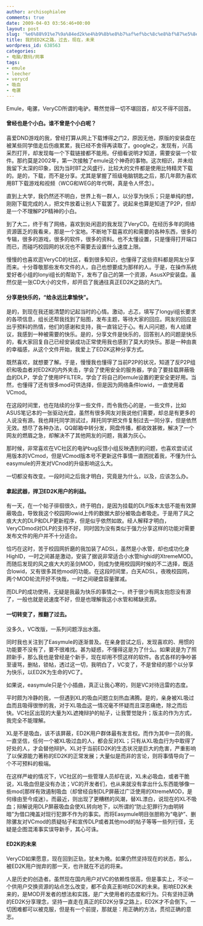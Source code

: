 ```yaml
---
author: archisophialee
comments: true
date: 2009-04-03 03:56:46+00:00
layout: post
slug: '%e6%88%91%e7%9a%84ed2k%e4%b9%8b%e8%b7%af%ef%bc%8c%e8%bf%87%e5%8e%bb%ef%bc%8c%e7%8e%b0%e5%9c%a8%ef%bc%8c%e6%9c%aa%e6%9d%a5'
title: 我的ED2K之路，过去，现在，未来
wordpress_id: 638563
categories:
- 电脑/数码/网事
tags:
- emule
- leecher
- verycd
- 吸血
- 电骡
---
```


Emule，电骡，VeryCD所谓的电驴。蓦然觉得一切不堪回首，却又不得不回首。


#### 曾经也是个小白。谁不曾是个小白呢？


喜爱DND游戏的我，曾经打算从网上下载博得之门2，原因无他，原版的安装盘在被某些同学借走后伤痕累累，我已经不舍得再读取了。google之，发现有，兴高采烈打开，却发现每一个下载链接都不能用。仔细看说明才知道，需要安装一个软件。那约莫是2002年，第一次接触了emule这个神奇的事物。这次相识，并未给我留下太深的印象，因为当时BT之风盛行，比较大的文件都是使用比特精灵下载的。是的，下载，而不是分享。尤其是掌握了班级电脑钥匙之后，那几年颇为喜欢用BT下载游戏和视频（WCG和WEG的年代啊，真是令人怀念）。

直到上大学，我仍然还不明白，世界上有一群人，以分享为快乐；只是单纯的想，刚刚下载完成的人，把文件放着让别人下载罢了。说起来也算是知道了P2P，但却是一个不理解P2P精神的小白。

到了大二，终于有了网络，喜欢到处闲逛的我发现了VeryCD。在经历多年的网络资源匮乏的我看来，那是一个宝地。不断地下载喜欢的和需要的各种东西，很多的专辑，很多的游戏，很多的软件，很多的资料。也不太懂设置，只是懂得打开端口而已，而碰巧校园网的状况也不需要去设置什么速度上限。

慢慢的也喜欢逛VeryCD的社区，看到很多知识，也懂得了这些资料都是网友分享而来。十分尊敬那些发布文件的人，自己也想要成为那样的人。于是，在操作系统爱好者小组的lonyi组长的帮助下，发布了自己的第一个资源，AsusXP安装盘。虽然仅是一张CD大小的文件，却开启了我通往真正ED2K之路的大门。


#### 分享是快乐的，“给永远比拿愉快”。


是的，到现在我还能清楚的记起当时的心情。激动，忐忑，填写了longyi组长要求的各项信息，组长还帮我找到了贴图，发布主题，等待大家的回应。网友的回应是出乎预料的热情，他们的感谢和支持，我一直铭记于心。有人问问题，有人给建议，我感到一种被需要的快乐。是的，分享文件是快乐的，回答别人的问题是快乐的，看大家回复自己已经安装成功正常使用我也感到了莫大的快乐。那是一种由衷的幸福感，从这个文件开始，我爱上了ED2K这种分享方式。

既然喜欢，就想要了解。于是，慢慢我也懂得了当前P2P的状况，知道了反P2P组织和吸血者对ED2K的内外夹击，学会了使用安全的服务器，学会了要挂载屏蔽吸血的DLP，学会了使用IPFILTER，学会了将自己的emule设置的更安全更好用。当然，也懂得了还有很多mod可供选择，但是因为网络条件lowid，一直使用着VCmod。

在这段时间里，也在陆续的分享一些文件，而令我伤心的是，一些文件，比如ASUS笔记本的一张驱动光盘，虽然有很多网友对我说他们需要，却总是有更多的人说没有源。我也拜托同学测试过，拜托同学把文件复制过去一同分享，但是依然无效。想尽了各种办法，QQ邮箱中转分发，网盘传播，都收效甚微，解决了一个网友的燃眉之急，却解决不了其他网友的问题，我甚为灰心。

那时候，非常喜欢在VC社区的电驴bug反馈小组反映遇到的问题，也喜欢尝试试用版本的VCmod，但是VCmod版本号不更新这件事情一直困扰着我，不懂为什么easymule的开发对VCnod的升级影响这么大。

一切都没有改变。一段时间之后我才明白，究竟是为什么，以及，应该怎么办。


#### 拿起武器，捍卫ED2K用户的利益。


有一天，在一个帖子徘徊很久，终于明白，是因为挂载的DLP版本太低不能有效屏蔽吸血，导致我这个校园网lowid上传的数据大部分被吸血者吸走。于是用了风之痕大大的DLP和DLP更新程序，但是似乎依然如故。经人解释才明白，VeryCDmod对DLP的支持不好，同时因为没有类似于强力分享这样的功能对需要发布文件的用户并不十分适合。

恰巧在这时，苦于校园网折磨的我加装了ADSL，虽然是小水管，却也成功化身HighID，一时之间甚是激动，安装了据说非常适合小水管highid的XtremeMOD。而随后发现的风之痕大大的圣剑MOD，则成为使用校园网时候的不二选择，既适合lowid，又有很多其他mod的功能。在这段时间里，白天ADSL，夜晚校园网，两个MOD轮流开好不快哉，一时之间硬盘容量骤减。

而DLP的成功使用，无疑是我最为快乐的事情之一。终于很少有网友抱怨没有源了，一般也就是说速度不好，但是也理解我这小水管和稀缺资源。


#### 一切转变了，推翻了过去。


<!-- more --> 没多久，VC改版，一系列问题浮出水面。

同时我也关注到了Easymule的逐渐普及。在亲身尝试之后，发现喜欢的、用惯的功能要不没有了，要不很难找。甚为疑惑，不懂得这是为了什么。如果说是为了照顾新手，那么我也是曾经是个新手，现在却用不惯这样的软件。各式各样的争吵甚至谩骂，删帖，锁帖，透过这一切，我明白了，VC变了，不是曾经的那个以分享为快乐，以ED2K为生命的VC了。

如果说，easymule只是个小插曲，真正让我心寒的，则是VC对待迅雷的态度。

平时颇为冷静的我，一但遇到XL的吸血问题立刻热血沸腾。是的，亲身被XL吸过血而且吸得很惨的我，对于XL吸血这一情况毫不怀疑而且深恶痛绝，除之而后快。VC社区出现的大量为XL遮掩辩护的帖子，让我警觉陡升；版主的作为方式，我完全不能理解。

XL是不是吸血，该不该屏蔽，ED2K用户群体最有发言权。而作为其中一员的我，一直坚信，任何一个被XL吸过血的人，都会反对XL；只有从XL吸血行为中取得了好处的人，才会替他辩护。XL对于当前ED2K的生态状况是巨大的危害，严重影响了以保源能力著称的ED2K的正常发展；大量似是而非的言论，则将事情导向了一个不可预料的极端。

在这样严峻的情况下，VC社区的一些管理人员却在说，XL未必吸血，或者干脆说，XL吸血但是没有办法；VC的开发者们，也从来就没有拿出什么东西能够像一些mod]那样有效遏制吸血（却曾经自制DLP屏蔽过广泛使用的XtremeMOD，是何缘由至今成迷）。而最近，则出现了更糟糕的风潮，替XL漂白，说现在的XL不吸血；辩解说用DLP屏蔽吸血会使XL转向地下，以所谓的“防止犯罪行为由明转暗”为借口掩盖对现行犯罪不作为的事实。而将Easymule明目张胆称为“电驴”、删除骡友对VCmod的质疑帖子和宣传DLP或者其他mod的帖子等等一些列行径，无疑是企图混淆事实误导新手，其心可诛。


#### ED2K的未来


VeryCD如果愿意，现在回到正轨，犹未为晚。如果仍然坚持现在的状态，那么，被ED2K用户抛弃的那一天，也许就在不远的将来。

人是历史的创造者。虽然现在国内用户对VC的依赖性很高，但是事实上，不论一个供用户交换资源的站点怎么改变，都不会真正影响ED2K的未来。影响ED2K未来的，是MOD开发者的想法和实践，是广大使用者的态度和行为。只有坚持正确的ED2K分享理念，坚持一直走在真正的ED2K分享之路上，ED2K才不会倒下。一切困难都可以被克服，但是有一个前提，那就是：用正确的方法，贯彻正确的意志。
